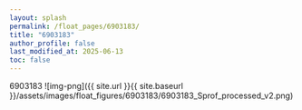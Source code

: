 ```yaml
---
layout: splash
permalink: /float_pages/6903183/
title: "6903183"
author_profile: false
last_modified_at: 2025-06-13
toc: false
---
```

 
6903183
![img-png]({{ site.url }}{{ site.baseurl }}/assets/images/float_figures/6903183/6903183_Sprof_processed_v2.png)